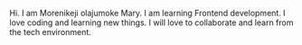 Hi. I am Morenikeji olajumoke Mary. 
I am learning Frontend development. 
I love coding and learning new things. 
I will love to collaborate and learn 
from the tech environment.
